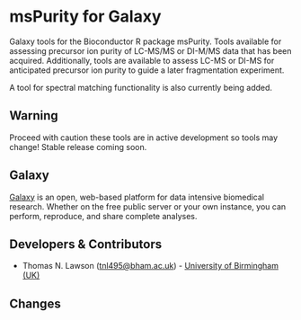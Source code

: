 msPurity for Galaxy
========================
Galaxy tools for the Bioconductor R package msPurity. Tools available for assessing precursor ion purity of
LC-MS/MS or DI-M/MS data that has been acquired. Additionally, tools are available to assess LC-MS or DI-MS for
anticipated precursor ion purity to guide a later fragmentation experiment.

A tool for spectral matching functionality is also currently being added.

Warning
------
Proceed with caution these tools are in active development so tools may change! Stable release coming soon.

Galaxy
------
[Galaxy](https://galaxyproject.org/) is an open, web-based platform for data intensive biomedical research. Whether on the free public server or your own instance, you can perform, reproduce, and share complete analyses.


Developers & Contributors
-------------------------
 - Thomas N. Lawson (tnl495@bham.ac.uk) - [University of Birmingham (UK)](http://www.birmingham.ac.uk/index.aspx)


Changes
-------

